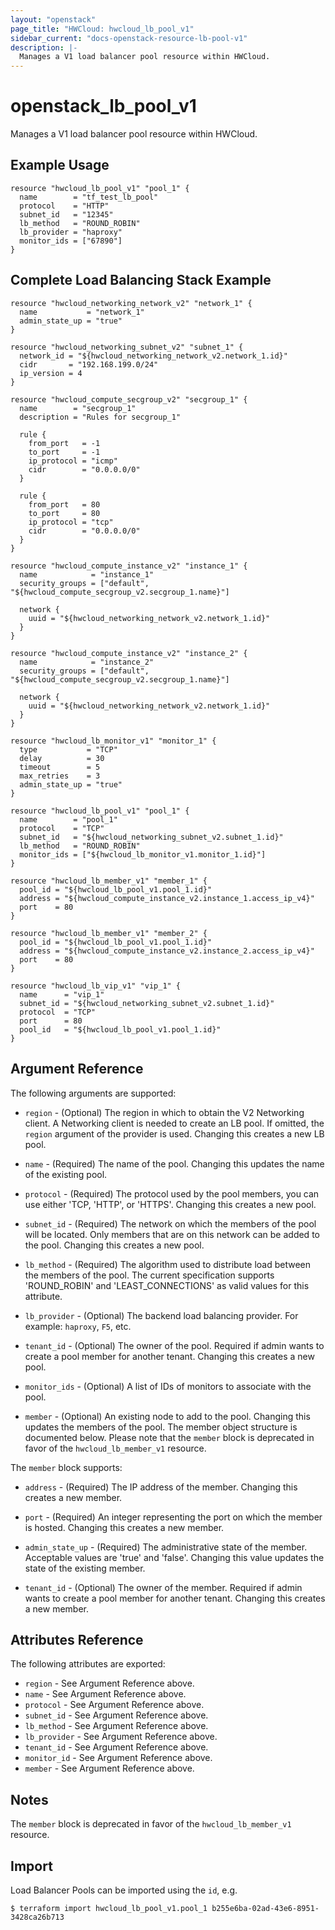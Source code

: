 ```yaml
---
layout: "openstack"
page_title: "HWCloud: hwcloud_lb_pool_v1"
sidebar_current: "docs-openstack-resource-lb-pool-v1"
description: |-
  Manages a V1 load balancer pool resource within HWCloud.
---
```


# openstack\_lb\_pool_v1

Manages a V1 load balancer pool resource within HWCloud.

## Example Usage

```hcl
resource "hwcloud_lb_pool_v1" "pool_1" {
  name        = "tf_test_lb_pool"
  protocol    = "HTTP"
  subnet_id   = "12345"
  lb_method   = "ROUND_ROBIN"
  lb_provider = "haproxy"
  monitor_ids = ["67890"]
}
```

## Complete Load Balancing Stack Example

```
resource "hwcloud_networking_network_v2" "network_1" {
  name           = "network_1"
  admin_state_up = "true"
}

resource "hwcloud_networking_subnet_v2" "subnet_1" {
  network_id = "${hwcloud_networking_network_v2.network_1.id}"
  cidr       = "192.168.199.0/24"
  ip_version = 4
}

resource "hwcloud_compute_secgroup_v2" "secgroup_1" {
  name        = "secgroup_1"
  description = "Rules for secgroup_1"

  rule {
    from_port   = -1
    to_port     = -1
    ip_protocol = "icmp"
    cidr        = "0.0.0.0/0"
  }

  rule {
    from_port   = 80
    to_port     = 80
    ip_protocol = "tcp"
    cidr        = "0.0.0.0/0"
  }
}

resource "hwcloud_compute_instance_v2" "instance_1" {
  name            = "instance_1"
  security_groups = ["default", "${hwcloud_compute_secgroup_v2.secgroup_1.name}"]

  network {
    uuid = "${hwcloud_networking_network_v2.network_1.id}"
  }
}

resource "hwcloud_compute_instance_v2" "instance_2" {
  name            = "instance_2"
  security_groups = ["default", "${hwcloud_compute_secgroup_v2.secgroup_1.name}"]

  network {
    uuid = "${hwcloud_networking_network_v2.network_1.id}"
  }
}

resource "hwcloud_lb_monitor_v1" "monitor_1" {
  type           = "TCP"
  delay          = 30
  timeout        = 5
  max_retries    = 3
  admin_state_up = "true"
}

resource "hwcloud_lb_pool_v1" "pool_1" {
  name        = "pool_1"
  protocol    = "TCP"
  subnet_id   = "${hwcloud_networking_subnet_v2.subnet_1.id}"
  lb_method   = "ROUND_ROBIN"
  monitor_ids = ["${hwcloud_lb_monitor_v1.monitor_1.id}"]
}

resource "hwcloud_lb_member_v1" "member_1" {
  pool_id = "${hwcloud_lb_pool_v1.pool_1.id}"
  address = "${hwcloud_compute_instance_v2.instance_1.access_ip_v4}"
  port    = 80
}

resource "hwcloud_lb_member_v1" "member_2" {
  pool_id = "${hwcloud_lb_pool_v1.pool_1.id}"
  address = "${hwcloud_compute_instance_v2.instance_2.access_ip_v4}"
  port    = 80
}

resource "hwcloud_lb_vip_v1" "vip_1" {
  name      = "vip_1"
  subnet_id = "${hwcloud_networking_subnet_v2.subnet_1.id}"
  protocol  = "TCP"
  port      = 80
  pool_id   = "${hwcloud_lb_pool_v1.pool_1.id}"
}
```

## Argument Reference

The following arguments are supported:

* `region` - (Optional) The region in which to obtain the V2 Networking client.
    A Networking client is needed to create an LB pool. If omitted, the
    `region` argument of the provider is used. Changing this creates a new
    LB pool.

* `name` - (Required) The name of the pool. Changing this updates the name of
    the existing pool.

* `protocol` - (Required)  The protocol used by the pool members, you can use
  either 'TCP, 'HTTP', or 'HTTPS'. Changing this creates a new pool.

* `subnet_id` - (Required) The network on which the members of the pool will be
    located. Only members that are on this network can be added to the pool.
    Changing this creates a new pool.

* `lb_method` - (Required) The algorithm used to distribute load between the
    members of the pool. The current specification supports 'ROUND_ROBIN' and
    'LEAST_CONNECTIONS' as valid values for this attribute.

* `lb_provider` - (Optional) The backend load balancing provider. For example:
    `haproxy`, `F5`, etc.

* `tenant_id` - (Optional) The owner of the pool. Required if admin wants to
    create a pool member for another tenant. Changing this creates a new pool.

* `monitor_ids` - (Optional) A list of IDs of monitors to associate with the
    pool.

* `member` - (Optional) An existing node to add to the pool. Changing this
    updates the members of the pool. The member object structure is documented
    below. Please note that the `member` block is deprecated in favor of the
    `hwcloud_lb_member_v1` resource.

The `member` block supports:

* `address` - (Required) The IP address of the member. Changing this creates a
new member.

* `port` - (Required) An integer representing the port on which the member is
hosted. Changing this creates a new member.

* `admin_state_up` - (Required) The administrative state of the member.
Acceptable values are 'true' and 'false'. Changing this value updates the
state of the existing member.

* `tenant_id` - (Optional) The owner of the member. Required if admin wants to
create a pool member for another tenant. Changing this creates a new member.

## Attributes Reference

The following attributes are exported:

* `region` - See Argument Reference above.
* `name` - See Argument Reference above.
* `protocol` - See Argument Reference above.
* `subnet_id` - See Argument Reference above.
* `lb_method` - See Argument Reference above.
* `lb_provider` - See Argument Reference above.
* `tenant_id` - See Argument Reference above.
* `monitor_id` - See Argument Reference above.
* `member` - See Argument Reference above.

## Notes

The `member` block is deprecated in favor of the `hwcloud_lb_member_v1` resource.

## Import

Load Balancer Pools can be imported using the `id`, e.g.

```
$ terraform import hwcloud_lb_pool_v1.pool_1 b255e6ba-02ad-43e6-8951-3428ca26b713
```
